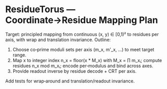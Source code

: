 # ResidueTorus — Coordinate→Residue Mapping Plan

Target: principled mapping from continuous (x, y) ∈ [0,1)² to residues per axis, with wrap and translation invariance. Outline:

1) Choose co‑prime moduli sets per axis (m_x, m'_x, …) to meet target range.
2) Map x to integer index n_x = floor(x * M_x) with M_x = ∏ m_xᵢ; compute residues n_x mod m_xᵢ; encode per‑modulus and bind across axes.
3) Provide readout inverse by residue decode + CRT per axis.

Add tests for wrap‑around and translation/readout invariance.

